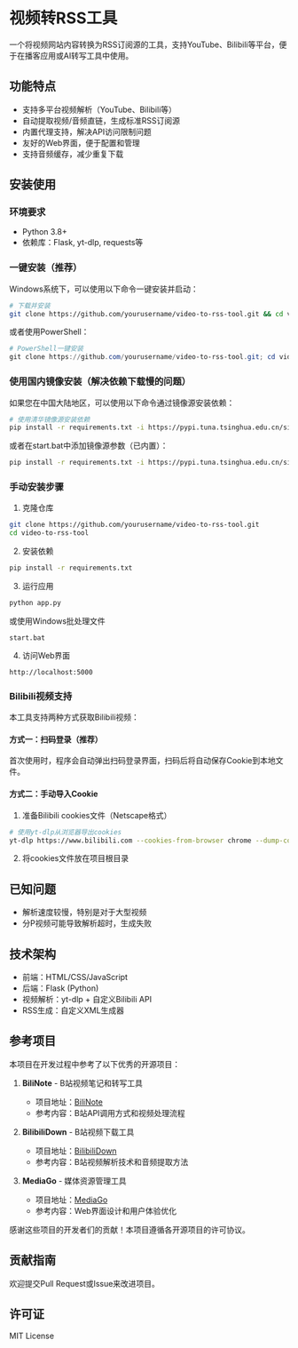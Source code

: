 # 视频转RSS工具

一个将视频网站内容转换为RSS订阅源的工具，支持YouTube、Bilibili等平台，便于在播客应用或AI转写工具中使用。

## 功能特点

- 支持多平台视频解析（YouTube、Bilibili等）
- 自动提取视频/音频直链，生成标准RSS订阅源
- 内置代理支持，解决API访问限制问题
- 友好的Web界面，便于配置和管理
- 支持音频缓存，减少重复下载

## 安装使用

### 环境要求

- Python 3.8+
- 依赖库：Flask, yt-dlp, requests等

### 一键安装（推荐）

Windows系统下，可以使用以下命令一键安装并启动：

```bash
# 下载并安装
git clone https://github.com/yourusername/video-to-rss-tool.git && cd video-to-rss-tool && start.bat
```

或者使用PowerShell：

```powershell
# PowerShell一键安装
git clone https://github.com/yourusername/video-to-rss-tool.git; cd video-to-rss-tool; .\start.bat
```

### 使用国内镜像安装（解决依赖下载慢的问题）

如果您在中国大陆地区，可以使用以下命令通过镜像源安装依赖：

```bash
# 使用清华镜像源安装依赖
pip install -r requirements.txt -i https://pypi.tuna.tsinghua.edu.cn/simple
```

或者在start.bat中添加镜像源参数（已内置）：

```bash
pip install -r requirements.txt -i https://pypi.tuna.tsinghua.edu.cn/simple
```

### 手动安装步骤

1. 克隆仓库
```bash
git clone https://github.com/yourusername/video-to-rss-tool.git
cd video-to-rss-tool
```

2. 安装依赖
```bash
pip install -r requirements.txt
```

3. 运行应用
```bash
python app.py
```
或使用Windows批处理文件
```
start.bat
```

4. 访问Web界面
```
http://localhost:5000
```

### Bilibili视频支持

本工具支持两种方式获取Bilibili视频：

#### 方式一：扫码登录（推荐）

首次使用时，程序会自动弹出扫码登录界面，扫码后将自动保存Cookie到本地文件。

#### 方式二：手动导入Cookie

1. 准备Bilibili cookies文件（Netscape格式）
```bash
# 使用yt-dlp从浏览器导出cookies
yt-dlp https://www.bilibili.com --cookies-from-browser chrome --dump-cookies bilibili_cookies.txt
```

2. 将cookies文件放在项目根目录

## 已知问题

- 解析速度较慢，特别是对于大型视频
- 分P视频可能导致解析超时，生成失败

## 技术架构

- 前端：HTML/CSS/JavaScript
- 后端：Flask (Python)
- 视频解析：yt-dlp + 自定义Bilibili API
- RSS生成：自定义XML生成器

## 参考项目

本项目在开发过程中参考了以下优秀的开源项目：

1. **BiliNote** - B站视频笔记和转写工具
   - 项目地址：[BiliNote](https://github.com/JefferyHcool/BiliNote)
   - 参考内容：B站API调用方式和视频处理流程

2. **BilibiliDown** - B站视频下载工具
   - 项目地址：[BilibiliDown](https://github.com/nICEnnnnnnnLee/BilibiliDown)
   - 参考内容：B站视频解析技术和音频提取方法

3. **MediaGo** - 媒体资源管理工具
   - 项目地址：[MediaGo](https://github.com/caorushizi/mediago)
   - 参考内容：Web界面设计和用户体验优化

感谢这些项目的开发者们的贡献！本项目遵循各开源项目的许可协议。

## 贡献指南

欢迎提交Pull Request或Issue来改进项目。

## 许可证

MIT License